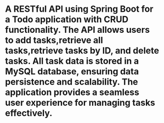 # A RESTful API using Spring Boot for a Todo application with CRUD functionality. The API allows users to add tasks,retrieve all tasks,retrieve tasks by ID, and delete tasks. All task data is stored in a MySQL database, ensuring data persistence and scalability. The application provides a seamless user experience for managing tasks effectively.
